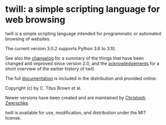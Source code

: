 twill: a simple scripting language for web browsing
===================================================

twill is a simple scripting language intended for programmatic or automated browsing of websites.

The current version 3.0.2 supports Python 3.6 to 3.10.

See also the [changelog](https://twill-tools.github.io/twill/changelog.html) for a summary of the things that have been changed and improved since version 2.0, and the [acknowledgements](https://twill-tools.github.io/twill/overview.html#acknowledgements) for a short overview of the earlier history of twill.

The full [documentation](https://twill-tools.github.io/twill/) is included in the distribution and provided online.

Copyright (c) by C. Titus Brown et al.

Newer versions have been created and are maintained by [Christoph Zwerschke](https://github.com/Cito).
 
twill is available for use, modification, and distribution under the MIT license.
